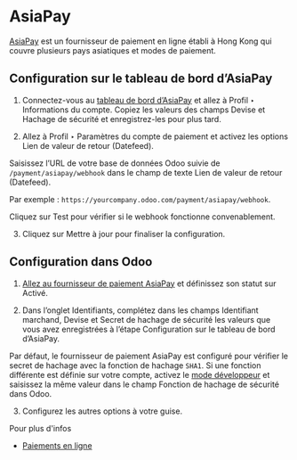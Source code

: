 # AsiaPay

[AsiaPay](https://www.asiapay.com/) est un fournisseur de paiement en ligne
établi à Hong Kong qui couvre plusieurs pays asiatiques et modes de paiement.

## Configuration sur le tableau de bord d’AsiaPay

  1. Connectez-vous au [tableau de bord d’AsiaPay](https://www.paydollar.com/b2c2/eng/merchant/index.jsp) et allez à Profil ‣ Informations du compte. Copiez les valeurs des champs Devise et Hachage de sécurité et enregistrez-les pour plus tard.

  2. Allez à Profil ‣ Paramètres du compte de paiement et activez les options Lien de valeur de retour (Datefeed).

Saisissez l’URL de votre base de données Odoo suivie de
`/payment/asiapay/webhook` dans le champ de texte Lien de valeur de retour
(Datefeed).

Par exemple : `https://yourcompany.odoo.com/payment/asiapay/webhook`.

Cliquez sur Test pour vérifier si le webhook fonctionne convenablement.

  3. Cliquez sur Mettre à jour pour finaliser la configuration.

## Configuration dans Odoo

  1. [Allez au fournisseur de paiement AsiaPay](../payment_providers.html#payment-providers-add-new) et définissez son statut sur Activé.

  2. Dans l’onglet Identifiants, complétez dans les champs Identifiant marchand, Devise et Secret de hachage de sécurité les valeurs que vous avez enregistrées à l’étape Configuration sur le tableau de bord d’AsiaPay.

Par défaut, le fournisseur de paiement AsiaPay est configuré pour vérifier le
secret de hachage avec la fonction de hachage `SHA1`. Si une fonction
différente est définie sur votre compte, activez le [mode
développeur](../../general/developer_mode.html#developer-mode) et saisissez la
même valeur dans le champ Fonction de hachage de sécurité dans Odoo.

  3. Configurez les autres options à votre guise.

Pour plus d'infos

  * [Paiements en ligne](../payment_providers.html)

